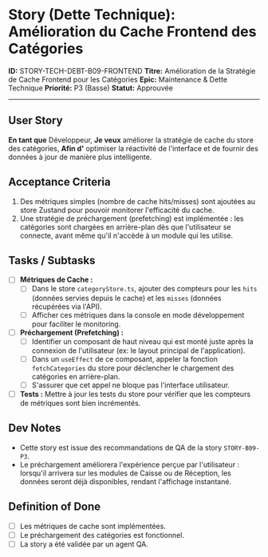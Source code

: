 # Story (Dette Technique): Amélioration du Cache Frontend des Catégories

**ID:** STORY-TECH-DEBT-B09-FRONTEND
**Titre:** Amélioration de la Stratégie de Cache Frontend pour les Catégories
**Epic:** Maintenance & Dette Technique
**Priorité:** P3 (Basse)
**Statut:** Approuvée

---

## User Story

**En tant que** Développeur,
**Je veux** améliorer la stratégie de cache du store des catégories,
**Afin d'** optimiser la réactivité de l'interface et de fournir des données à jour de manière plus intelligente.

## Acceptance Criteria

1.  Des métriques simples (nombre de cache hits/misses) sont ajoutées au store Zustand pour pouvoir monitorer l'efficacité du cache.
2.  Une stratégie de préchargement (prefetching) est implémentée : les catégories sont chargées en arrière-plan dès que l'utilisateur se connecte, avant même qu'il n'accède à un module qui les utilise.

## Tasks / Subtasks

- [ ] **Métriques de Cache :**
    - [ ] Dans le store `categoryStore.ts`, ajouter des compteurs pour les `hits` (données servies depuis le cache) et les `misses` (données récupérées via l'API).
    - [ ] Afficher ces métriques dans la console en mode développement pour faciliter le monitoring.
- [ ] **Préchargement (Prefetching) :**
    - [ ] Identifier un composant de haut niveau qui est monté juste après la connexion de l'utilisateur (ex: le layout principal de l'application).
    - [ ] Dans un `useEffect` de ce composant, appeler la fonction `fetchCategories` du store pour déclencher le chargement des catégories en arrière-plan.
    - [ ] S'assurer que cet appel ne bloque pas l'interface utilisateur.
- [ ] **Tests :** Mettre à jour les tests du store pour vérifier que les compteurs de métriques sont bien incrémentés.

## Dev Notes

-   Cette story est issue des recommandations de QA de la story `STORY-B09-P3`.
-   Le préchargement améliorera l'expérience perçue par l'utilisateur : lorsqu'il arrivera sur les modules de Caisse ou de Réception, les données seront déjà disponibles, rendant l'affichage instantané.

## Definition of Done

- [ ] Les métriques de cache sont implémentées.
- [ ] Le préchargement des catégories est fonctionnel.
- [ ] La story a été validée par un agent QA.